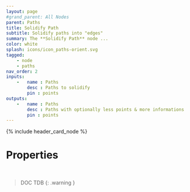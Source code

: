 ```yaml
---
layout: page
#grand_parent: All Nodes
parent: Paths
title: Solidify Path
subtitle: Solidify paths into "edges"
summary: The **Solidify Path** node ...
color: white
splash: icons/icon_paths-orient.svg
tagged: 
    - node
    - paths
nav_order: 2
inputs:
    -   name : Paths
        desc : Paths to solidify
        pin : points
outputs:
    -   name : Paths
        desc : Paths with optionally less points & more informations
        pin : points
---
```


{% include header_card_node %}

# Properties
<br>

> DOC TDB
{: .warning }
